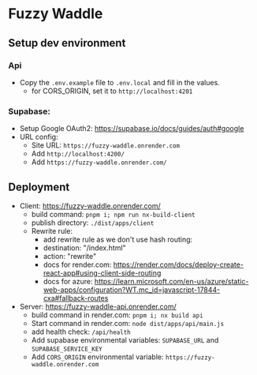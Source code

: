 # Fuzzy Waddle

## Setup dev environment

### Api

- Copy the `.env.example` file to `.env.local` and fill in the values.
  - for CORS_ORIGIN, set it to `http://localhost:4201`

### Supabase:

- Setup Google OAuth2: https://supabase.io/docs/guides/auth#google
- URL config:
  - Site URL: `https://fuzzy-waddle.onrender.com`
  - Add `http://localhost:4200/`
  - Add `https://fuzzy-waddle.onrender.com/`

## Deployment

- Client: https://fuzzy-waddle.onrender.com/
  - build command: `pnpm i; npm run nx-build-client`
  - publish directory: `./dist/apps/client`
  - Rewrite rule:
    - add rewrite rule as we don't use hash routing:
    - destination: "/index.html"
    - action: "rewrite"
    - docs for render.com: https://render.com/docs/deploy-create-react-app#using-client-side-routing
    - docs for
      azure: https://learn.microsoft.com/en-us/azure/static-web-apps/configuration?WT.mc_id=javascript-17844-cxa#fallback-routes
- Server: https://fuzzy-waddle-api.onrender.com/
  - build command in render.com: `pnpm i; nx build api`
  - Start command in render.com: `node dist/apps/api/main.js`
  - add health check: `/api/health`
  - Add supabase environmental variables: `SUPABASE_URL` and `SUPABASE_SERVICE_KEY`
  - Add `CORS_ORIGIN` environmental variable: `https://fuzzy-waddle.onrender.com`
